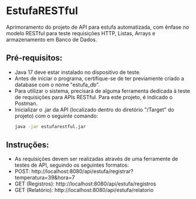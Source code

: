 # EstufaRESTful
Aprimoramento do projeto de API para estufa automatizada, com ênfase no modelo RESTful para teste requisições HTTP, Listas, Arrays e armazenamento em Banco de Dados. 

## Pré-requisitos:
  - Java 17 deve estar instalado no dispositivo de teste. 
  - Antes de iniciar o programa, certifique-se de ter previamente criado a database com o nome "estufa_db".
  - Para utilizar o sistema, precisará de alguma ferramenta dedicada à teste de requisições para APIs RESTful. Para este projeto, é indicado o Postman.
  - Inicializar o .jar da API (localizado dentro do diretório "/Target" do projeto) com o seguinte comando:
    ```bash
    java -jar estufarestful.jar

## Instruções:
  - As requisições devem ser realizadas através de uma ferramente de testes de API, seguindo os seguintes formatos:
  - POST: http://localhost:8080/api/estufa/registrar?temperatura=39&hora=7
  - GET (Registros): http://localhost:8080/api/estufa/registros
  - GET (Relatório): http://localhost:8080/api/estufa/relatorio
